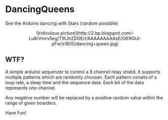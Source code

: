 # DancingQueens

See the Arduino dancing with Stars (random possible)

<center>
![ridiculous picture](http://2.bp.blogspot.com/-Lu8rVmrv5eg/TlKJhZDGErI/AAAAAAAAAsE/O61tGUi-pFw/s1600/dancing+queen.jpg)
</center>

## WTF?
A simple arduino sequenzer to control a 8 channel relay shield. It supports multiple patterns which are randomly choosen.
Each pattern consits of a loop rate, a sleep time and the sequence data. Each bit of the data represents one channel.

Any negative number will be replaced by a positive random value within the range of given boarders.


Have Fun!

